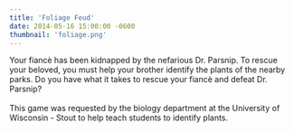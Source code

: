 ```yaml
---
title: 'Foliage Feud'
date: 2014-05-16 15:00:00 -0600
thumbnail: 'foliage.png'
---
```

Your fiancè has been kidnapped by the nefarious Dr. Parsnip. To rescue your beloved, you must help your brother identify the plants of the nearby parks. Do you have what it takes to rescue your fiancè and defeat Dr. Parsnip?
<br/><br/>
This game was requested by the biology department at the University of Wisconsin - Stout to help teach students to identify plants.